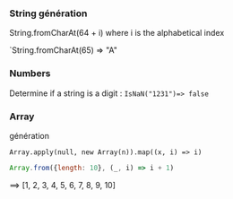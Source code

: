 ### String génération

String.fromCharAt(64 + i) where i is the alphabetical index

`String.fromCharAt(65) => "A"

### Numbers

Determine if a string is a digit : `IsNaN("1231")=> false`

### Array
génération 

`Array.apply(null, new Array(n)).map((x, i) => i)`

```javascript
Array.from({length: 10}, (_, i) => i + 1)
```
==> [1, 2, 3, 4, 5, 6, 7, 8, 9, 10]
